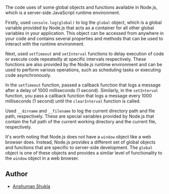
The code uses of some global objects and functions available in Node.js, which is a server-side JavaScript runtime environment.

Firstly, used `console.log(global)` to log the `global` object, which is a global variable provided by Node.js that acts as a container for all other global variables in your application. This object can be accessed from anywhere in your code and contains several properties and methods that can be used to interact with the runtime environment.

Next, used `setTimeout` and `setInterval` functions to delay execution of code or execute code repeatedly at specific intervals respectively. These functions are also provided by the Node.js runtime environment and can be used to perform various operations, such as scheduling tasks or executing code asynchronously.

In the `setTimeout` function, passed a callback function that logs a message after a delay of 1000 milliseconds (1 second). Similarly, in the `setInterval` function, you pass a callback function that logs a message every 1000 milliseconds (1 second) until the `clearInterval` function is called.

Used `__dirname` and `__filename` to log the current directory path and file path, respectively. These are special variables provided by Node.js that contain the full path of the current working directory and the current file, respectively.

It's worth noting that Node.js does not have a `window` object like a web browser does. Instead, Node.js provides a different set of global objects and functions that are specific to server-side development. The `global` object is one of these objects and provides a similar level of functionality to the `window` object in a web browser.

  

## Author
- [Anshuman Shukla](https://www.linkedin.com/in/anshuman-shukla-0a0a591ba/)
